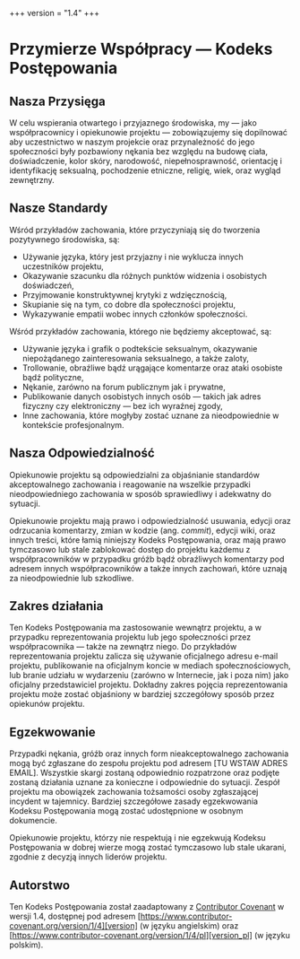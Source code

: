+++
version = "1.4"
+++

# Przymierze Współpracy — Kodeks Postępowania

## Nasza Przysięga

W celu wspierania otwartego i przyjaznego środowiska, my — jako współpracownicy i
opiekunowie projektu — zobowiązujemy się dopilnować aby uczestnictwo w naszym projekcie
oraz przynależność do jego społeczności były pozbawiony nękania bez względu na budowę
ciała, doświadczenie, kolor skóry, narodowość, niepełnosprawność, orientację i
identyfikację seksualną, pochodzenie etniczne, religię, wiek, oraz wygląd zewnętrzny.

## Nasze Standardy

Wśród przykładów zachowania, które przyczyniają się do tworzenia pozytywnego
środowiska, są:

* Używanie języka, który jest przyjazny i nie wyklucza innych uczestników projektu,
* Okazywanie szacunku dla różnych punktów widzenia i osobistych doświadczeń,
* Przyjmowanie konstruktywnej krytyki z wdzięcznością,
* Skupianie się na tym, co dobre dla społeczności projektu,
* Wykazywanie empatii wobec innych członków społeczności.

Wśród przykładów zachowania, którego nie będziemy akceptować, są:

* Używanie języka i grafik o podtekście seksualnym, okazywanie
  niepożądanego zainteresowania seksualnego, a także zaloty,
* Trollowanie, obraźliwe bądź urągające komentarze oraz ataki osobiste bądź
  polityczne,
* Nękanie, zarówno na forum publicznym jak i prywatne,
* Publikowanie danych osobistych innych osób — takich jak
  adres fizyczny czy elektroniczny — bez ich wyraźnej zgody,
* Inne zachowania, które mogłyby zostać uznane za nieodpowiednie w kontekście
  profesjonalnym.

## Nasza Odpowiedzialność

Opiekunowie projektu są odpowiedzialni za objaśnianie standardów akceptowalnego
zachowania i reagowanie na wszelkie przypadki nieodpowiedniego zachowania w sposób
sprawiedliwy i adekwatny do sytuacji.

Opiekunowie projektu mają prawo i odpowiedzialność usuwania, edycji oraz odrzucania
komentarzy, zmian w kodzie (ang. _commit_), edycji wiki, oraz innych treści, które
łamią niniejszy Kodeks Postępowania, oraz mają prawo tymczasowo lub stale zablokować
dostęp do projektu każdemu z współpracowników w przypadku gróźb bądź obraźliwych
komentarzy pod adresem innych współpracowników a także innych zachowań, które uznają
za nieodpowiednie lub szkodliwe.

## Zakres działania

Ten Kodeks Postępowania ma zastosowanie wewnątrz projektu, a w przypadku
reprezentowania projektu lub jego społeczności przez współpracownika — także na zewnątrz
niego. Do przykładów reprezentowania projektu zalicza się używanie oficjalnego adresu
e-mail projektu, publikowanie na oficjalnym koncie w mediach społecznościowych, lub branie
udziału w wydarzeniu (zarówno w Internecie, jak i poza nim) jako oficjalny przedstawiciel
projektu. Dokładny zakres pojęcia reprezentowania projektu może zostać objaśniony w
bardziej szczegółowy sposób przez opiekunów projektu.

## Egzekwowanie

Przypadki nękania, gróźb oraz innych form nieakceptowalnego zachowania mogą
być zgłaszane do zespołu projektu pod adresem [TU WSTAW ADRES EMAIL]. Wszystkie
skargi zostaną odpowiednio rozpatrzone oraz podjęte zostaną działania uznane za
konieczne i odpowiednie do sytuacji. Zespół projektu ma obowiązek zachowania tożsamości
osoby zgłaszającej incydent w tajemnicy. Bardziej szczegółowe zasady egzekwowania Kodeksu
Postępowania mogą zostać udostępnione w osobnym dokumencie.

Opiekunowie projektu, którzy nie respektują i nie egzekwują Kodeksu Postępowania
w dobrej wierze mogą zostać tymczasowo lub stale ukarani, zgodnie z decyzją innych
liderów projektu.

## Autorstwo

Ten Kodeks Postępowania został zaadaptowany z [Contributor Covenant][homepage] w
wersji 1.4, dostępnej pod adresem [https://www.contributor-covenant.org/version/1/4][version]
(w języku angielskim) oraz [https://www.contributor-covenant.org/version/1/4/pl][version_pl]
(w języku polskim).

[homepage]: https://www.contributor-covenant.org/
[version]: https://www.contributor-covenant.org/version/1/4/
[version_pl]: https://www.contributor-covenant.org/version/1/4/pl/
